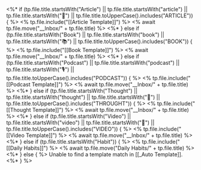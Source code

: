 <%*    if (tp.file.title.startsWith("Article") || tp.file.title.startsWith("article") || tp.file.title.startsWith("📜") ||  tp.file.title.toUpperCase().includes("ARTICLE")) { %>
<%         tp.file.include("[[Article Template]]") %>
<%         await tp.file.move("__Inbox/" + tp.file.title) %>
<%*   } else if (tp.file.title.startsWith("Book") || tp.file.title.startsWith("book") || tp.file.title.startsWith("📚") ||  tp.file.title.toUpperCase().includes("BOOK")) { %>
<%         tp.file.include("[[Book Template]]") %>
<%         await tp.file.move("__Inbox/" + tp.file.title) %>
<%*   } else if (tp.file.title.startsWith("Podcast") || tp.file.title.startsWith("podcast") || tp.file.title.startsWith("🎙") ||  tp.file.title.toUpperCase().includes("PODCAST")) { %>
<%         tp.file.include("[[Podcast Template]]") %>
<%         await tp.file.move("__Inbox/" + tp.file.title) %>
<%*   } else if (tp.file.title.startsWith("Thought") || tp.file.title.startsWith("thought") || tp.file.title.startsWith("💭") ||  tp.file.title.toUpperCase().includes("THROUGHT")) { %>
<%         tp.file.include("[[Thought Template]]") %>
<%         await tp.file.move("__Inbox/" + tp.file.title) %>
<%*   } else if (tp.file.title.startsWith("Video") || tp.file.title.startsWith("video") || tp.file.title.startsWith("🎥") ||  tp.file.title.toUpperCase().includes("VIDEO")) { %>
<%         tp.file.include("[[Video Template]]") %>
<%         await tp.file.move("__Inbox/" + tp.file.title) %>
<%*   } else if (tp.file.title.startsWith("Habit")) { %>
<%         tp.file.include("[[Daily Habits]]") %>
<%         await tp.file.move("Daily Habits/" + tp.file.title) %>
<%*   } else { %>
              Unable to find a template match in [[_Auto Template]].
<%*   } %>